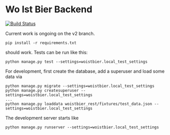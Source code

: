 # Wo Ist Bier Backend
[![Build Status](https://travis-ci.org/WoIstBier/bier-django.svg?branch=master)](https://travis-ci.org/WoIstBier/bier-django)

Current work is ongoing on the v2 branch.
```shell
pip install -r requirements.txt
```

should work. Tests can be run like this:
```shell
python manage.py test --settings=woistbier.local_test_settings
```

For development, first create the database, add a superuser and load some data
via
```shell
python manage.py migrate --settings=woistbier.local_test_settings
python manage.py createsuperuser --settings=woistbier.local_test_settings
...
python manage.py loaddata woistbier_rest/fixtures/test_data.json --settings=woistbier.local_test_settings
```

The development server starts like
```shell
python manage.py runserver --settings=woistbier.local_test_settings
```
